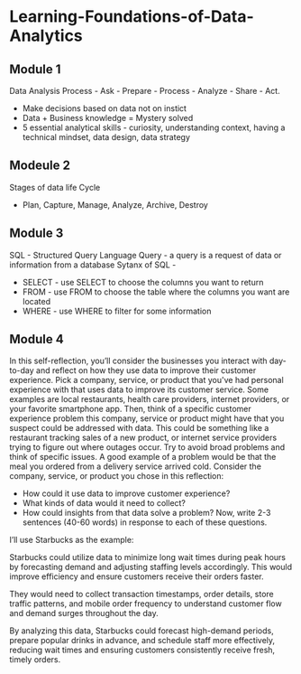 # Learning-Foundations-of-Data-Analytics

## Module 1
Data Analysis Process - Ask - Prepare - Process - Analyze - Share - Act.
- Make decisions based on data not on instict
- Data + Business knowledge = Mystery solved
- 5 essential analytical skills - curiosity, understanding context, having a technical mindset, data design, data strategy


## Modeule 2
Stages of data life Cycle
- Plan, Capture, Manage, Analyze, Archive, Destroy


## Module 3
SQL - Structured Query Language
Query - a query is a request of data or information from a database
Sytanx of SQL -
- SELECT - use SELECT to choose the columns you want to return
- FROM - use FROM to choose the table where the columns you want are located
- WHERE - use WHERE to filter for some information


## Module 4
In this self-reflection, you’ll consider the businesses you interact with day-to-day and reflect on how they use data to improve their customer experience. 
Pick a company, service, or product that you've had personal experience with that uses data to improve its customer service. Some examples are local restaurants, health care providers, internet providers, or your favorite smartphone app. 
Then, think of a specific customer experience problem this company, service or product might have that you suspect could be addressed with data. This could be something like a restaurant tracking sales of a new product, or internet service providers trying to figure out where outages occur. 
Try to avoid broad problems and think of specific issues. A good example of a problem would be that the meal you ordered from a delivery service arrived cold. 
Consider the company, service, or product you chose in this reflection: 
- How could it use data to improve customer experience?
- What kinds of data would it need to collect?
- How could insights from that data solve a problem?
Now, write 2-3 sentences (40-60 words) in response to each of these questions.

I’ll use Starbucks as the example:

Starbucks could utilize data to minimize long wait times during peak hours by forecasting demand and adjusting staffing levels accordingly. This would improve efficiency and ensure customers receive their orders faster.

They would need to collect transaction timestamps, order details, store traffic patterns, and mobile order frequency to understand customer flow and demand surges throughout the day.

By analyzing this data, Starbucks could forecast high-demand periods, prepare popular drinks in advance, and schedule staff more effectively, reducing wait times and ensuring customers consistently receive fresh, timely orders.
